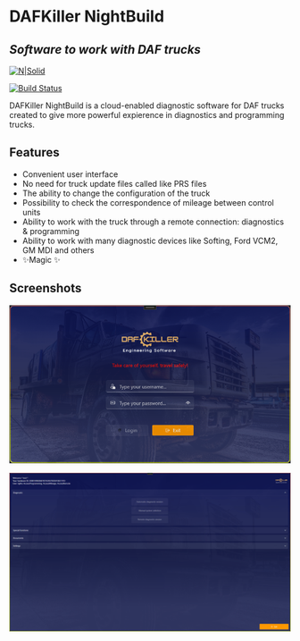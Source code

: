 # DAFKiller NightBuild
## _Software to work with DAF trucks_

[![N|Solid](https://cldup.com/dTxpPi9lDf.thumb.png)](https://nodesource.com/products/nsolid)

[![Build Status](https://travis-ci.org/joemccann/dillinger.svg?branch=master)](https://travis-ci.org/joemccann/dillinger)

DAFKiller NightBuild is a cloud-enabled diagnostic software for DAF trucks created to give more powerful expierence in diagnostics and programming trucks.

## Features
- Convenient user interface
- No need for truck update files called like PRS files
- The ability to change the configuration of the truck
- Possibility to check the correspondence of mileage between control units
- Ability to work with the truck through a remote connection: diagnostics & programming
- Ability to work with many diagnostic devices like Softing, Ford VCM2, GM MDI and others
- ✨Magic ✨

## Screenshots

![Login screen](https://github.com/edleeniko/DAFKiller-NightBuild/blob/master/DAFKiller%20NightBuild/Images/loginScreen.png)


![Main screen](https://github.com/edleeniko/DAFKiller-NightBuild/blob/master/DAFKiller%20NightBuild/Images/mainScreen.png)
